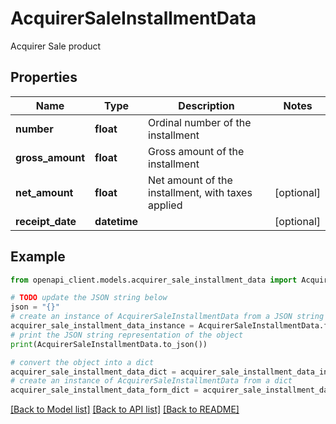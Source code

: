 # AcquirerSaleInstallmentData

Acquirer Sale product

## Properties

Name | Type | Description | Notes
------------ | ------------- | ------------- | -------------
**number** | **float** | Ordinal number of the installment | 
**gross_amount** | **float** | Gross amount of the installment | 
**net_amount** | **float** | Net amount of the installment, with taxes applied | [optional] 
**receipt_date** | **datetime** |  | [optional] 

## Example

```python
from openapi_client.models.acquirer_sale_installment_data import AcquirerSaleInstallmentData

# TODO update the JSON string below
json = "{}"
# create an instance of AcquirerSaleInstallmentData from a JSON string
acquirer_sale_installment_data_instance = AcquirerSaleInstallmentData.from_json(json)
# print the JSON string representation of the object
print(AcquirerSaleInstallmentData.to_json())

# convert the object into a dict
acquirer_sale_installment_data_dict = acquirer_sale_installment_data_instance.to_dict()
# create an instance of AcquirerSaleInstallmentData from a dict
acquirer_sale_installment_data_form_dict = acquirer_sale_installment_data.from_dict(acquirer_sale_installment_data_dict)
```
[[Back to Model list]](../README.md#documentation-for-models) [[Back to API list]](../README.md#documentation-for-api-endpoints) [[Back to README]](../README.md)


